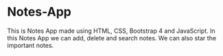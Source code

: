 # Notes-App
This is Notes App made using HTML, CSS, Bootstrap 4 and JavaScript. In this Notes App we can add, delete and search notes. We can also star the important notes.
